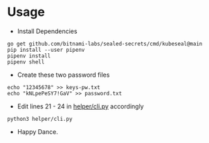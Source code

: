 # Usage

- Install Dependencies

```
go get github.com/bitnami-labs/sealed-secrets/cmd/kubeseal@main
pip install --user pipenv
pipenv install
pipenv shell
```

- Create these two password files

```
echo "12345678" >> keys-pw.txt
echo "kNLpePeSY7!GaV" >> password.txt
```

- Edit lines 21 - 24 in [helper/cli.py](helper/cli.py) accordingly

```
python3 helper/cli.py
```

- Happy Dance.
